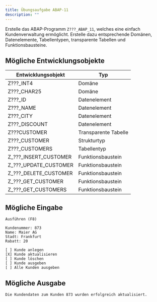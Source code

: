 ```yaml
---
title: Übungsaufgabe ABAP-11
description: ""
---
```


Erstelle das ABAP-Programm `Z???_ABAP_11`, welches eine einfach Kundenverwaltung ermöglicht. Erstelle dazu entsprechende Domänen, Datenelemente, Tabellentypen, transparente Tabellen und Funktionsbausteine.

## Mögliche Entwicklungsobjekte
| Entwicklungsobjekt    | Typ                  |
| --------------------- | -------------------- |
| Z???_INT4             | Domäne               |
| Z???_CHAR25           | Domäne               |
| Z???_ID               | Datenelement         |
| Z???_NAME             | Datenelement         |
| Z???_CITY             | Datenelement         |
| Z???_DISCOUNT         | Datenelement         |
| Z???CUSTOMER          | Transparente Tabelle |
| Z???_CUSTOMER         | Strukturtyp          | 
| Z???_CUSTOMERS        | Tabellentyp          |
| Z_???_INSERT_CUSTOMER | Funktionsbaustein    |
| Z_???_UPDATE_CUSTOMER | Funktionsbaustein    |
| Z_???_DELETE_CUSTOMER | Funktionsbaustein    |
| Z_???_GET_CUSTOMER    | Funktionsbaustein    |
| Z_???_GET_CUSTOMERS   | Funktionsbaustein    |

## Mögliche Eingabe
```
Ausführen (F8)

Kundenummer: 873
Name: Maier AG
Stadt: Frankfurt
Rabatt: 20

[ ] Kunde anlegen
[X] Kunde aktualisieren
[ ] Kunde löschen
[ ] Kunde ausgeben
[ ] Alle Kunden ausgeben
```

## Mögliche Ausgabe
```
Die Kundendaten zum Kunden 873 wurden erfolgreich aktualisiert.
```